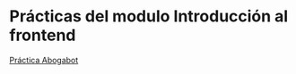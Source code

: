 # Prácticas del modulo Introducción al frontend

[Práctica Abogabot](https://github.com/andresGuevaraRojas/IntroFrontend/tree/main/Abogabot)
